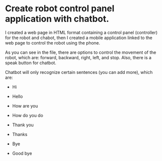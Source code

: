 # Create robot control panel application with chatbot.

I created a web page in HTML format containing a control panel (controller) for the robot and chabot, then I created a mobile application linked to the web page to control the robot using the phone.

As you can see in the file, there are options to control the movement of the robot, which are: forward, backward, right, left, and stop. Also, there is a speak button for chatbot.

Chatbot will only recognize certain sentences (you can add more), which are:

- Hi

- Hello

- How are you

- How do you do

- Thank you 

- Thanks

- Bye

- Good bye


